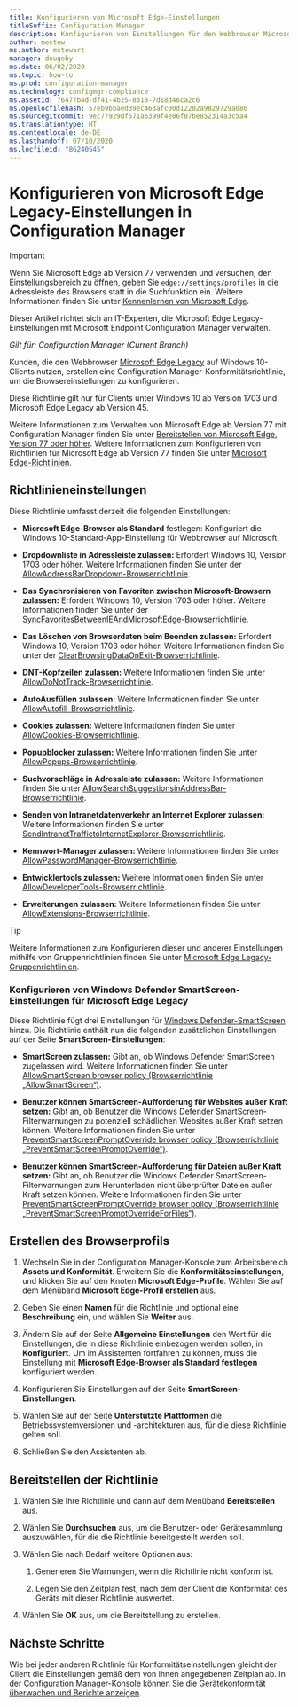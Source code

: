 ```yaml
---
title: Konfigurieren von Microsoft Edge-Einstellungen
titleSuffix: Configuration Manager
description: Konfigurieren von Einstellungen für den Webbrowser Microsoft Edge Legacy auf Windows 10-Clients
author: mestew
ms.author: mstewart
manager: dougeby
ms.date: 06/02/2020
ms.topic: how-to
ms.prod: configuration-manager
ms.technology: configmgr-compliance
ms.assetid: 76477b4d-df41-4b25-8318-7d18d46ca2c6
ms.openlocfilehash: 57eb9bbaed39ec463afc00d12202a9829729a086
ms.sourcegitcommit: 9ec77929df571a6399f4e06f07be852314a3c5a4
ms.translationtype: HT
ms.contentlocale: de-DE
ms.lasthandoff: 07/10/2020
ms.locfileid: "86240545"
---
```

# <a name="configure-microsoft-edge-legacy-settings-in-configuration-manager"></a>Konfigurieren von Microsoft Edge Legacy-Einstellungen in Configuration Manager

> [!IMPORTANT]
> Wenn Sie Microsoft Edge ab Version 77 verwenden und versuchen, den Einstellungsbereich zu öffnen, geben Sie `edge://settings/profiles` in die Adressleiste des Browsers statt in die Suchfunktion ein. Weitere Informationen finden Sie unter [Kennenlernen von Microsoft Edge](https://support.microsoft.com/help/17171/microsoft-edge-get-to-know).
>
> Dieser Artikel richtet sich an IT-Experten, die Microsoft Edge Legacy-Einstellungen mit Microsoft Endpoint Configuration Manager verwalten.

*Gilt für: Configuration Manager (Current Branch)*

<!-- 1357310 -->
Kunden, die den Webbrowser [Microsoft Edge Legacy](https://docs.microsoft.com/microsoft-edge/deploy/) auf Windows 10-Clients nutzen, erstellen eine Configuration Manager-Konformitätsrichtlinie, um die Browsereinstellungen zu konfigurieren.

Diese Richtlinie gilt nur für Clients unter Windows 10 ab Version 1703 und Microsoft Edge Legacy ab Version 45. <!--511552-->

Weitere Informationen zum Verwalten von Microsoft Edge ab Version 77 mit Configuration Manager finden Sie unter [Bereitstellen von Microsoft Edge, Version 77 oder höher](../../apps/deploy-use/deploy-edge.md). Weitere Informationen zum Konfigurieren von Richtlinien für Microsoft Edge ab Version 77 finden Sie unter [Microsoft Edge-Richtlinien](https://docs.microsoft.com/DeployEdge/microsoft-edge-policies).

## <a name="policy-settings"></a>Richtlinieneinstellungen

Diese Richtlinie umfasst derzeit die folgenden Einstellungen:

- **Microsoft Edge-Browser als Standard** festlegen: Konfiguriert die Windows 10-Standard-App-Einstellung für Webbrowser auf Microsoft.

- **Dropdownliste in Adressleiste zulassen:** Erfordert Windows 10, Version 1703 oder höher. Weitere Informationen finden Sie unter der [AllowAddressBarDropdown-Browserrichtlinie](https://docs.microsoft.com/windows/client-management/mdm/policy-csp-browser#browser-allowaddressbardropdown).

- **Das Synchronisieren von Favoriten zwischen Microsoft-Browsern zulassen:** Erfordert Windows 10, Version 1703 oder höher. Weitere Informationen finden Sie unter der [SyncFavoritesBetweenIEAndMicrosoftEdge-Browserrichtlinie](https://docs.microsoft.com/windows/client-management/mdm/policy-csp-browser#browser-syncfavoritesbetweenieandmicrosoftedge).

- **Das Löschen von Browserdaten beim Beenden zulassen:** Erfordert Windows 10, Version 1703 oder höher. Weitere Informationen finden Sie unter der [ClearBrowsingDataOnExit-Browserrichtlinie](https://docs.microsoft.com/windows/client-management/mdm/policy-csp-browser#browser-clearbrowsingdataonexit).

- **DNT-Kopfzeilen zulassen:** Weitere Informationen finden Sie unter [AllowDoNotTrack-Browserrichtlinie](https://docs.microsoft.com/windows/client-management/mdm/policy-csp-browser#browser-allowdonottrack).

- **AutoAusfüllen zulassen:** Weitere Informationen finden Sie unter [AllowAutofill-Browserrichtlinie](https://docs.microsoft.com/windows/client-management/mdm/policy-csp-browser#browser-allowautofill).

- **Cookies zulassen:** Weitere Informationen finden Sie unter [AllowCookies-Browserrichtlinie](https://docs.microsoft.com/windows/client-management/mdm/policy-csp-browser#browser-allowcookies).

- **Popupblocker zulassen:** Weitere Informationen finden Sie unter [AllowPopups-Browserrichtlinie](https://docs.microsoft.com/windows/client-management/mdm/policy-csp-browser#browser-allowpopups).

- **Suchvorschläge in Adressleiste zulassen:** Weitere Informationen finden Sie unter [AllowSearchSuggestionsinAddressBar-Browserrichtlinie](https://docs.microsoft.com/windows/client-management/mdm/policy-csp-browser#browser-allowsearchsuggestionsinaddressbar).

- **Senden von Intranetdatenverkehr an Internet Explorer zulassen:** Weitere Informationen finden Sie unter [SendIntranetTraffictoInternetExplorer-Browserrichtlinie](https://docs.microsoft.com/windows/client-management/mdm/policy-csp-browser#browser-sendintranettraffictointernetexplorer).

- **Kennwort-Manager zulassen:** Weitere Informationen finden Sie unter [AllowPasswordManager-Browserrichtlinie](https://docs.microsoft.com/windows/client-management/mdm/policy-csp-browser#browser-allowpasswordmanager).

- **Entwicklertools zulassen:** Weitere Informationen finden Sie unter [AllowDeveloperTools-Browserrichtlinie](https://docs.microsoft.com/windows/client-management/mdm/policy-csp-browser#browser-allowdevelopertools).

- **Erweiterungen zulassen:** Weitere Informationen finden Sie unter [AllowExtensions-Browserrichtlinie](https://docs.microsoft.com/windows/client-management/mdm/policy-csp-browser#browser-allowextensions).

> [!TIP]
> Weitere Informationen zum Konfigurieren dieser und anderer Einstellungen mithilfe von Gruppenrichtlinien finden Sie unter [Microsoft Edge Legacy-Gruppenrichtlinien](https://docs.microsoft.com/microsoft-edge/deploy/group-policies/).

### <a name="configure-windows-defender-smartscreen-settings-for-microsoft-edge-legacy"></a>Konfigurieren von Windows Defender SmartScreen-Einstellungen für Microsoft Edge Legacy
<!--1353701-->
Diese Richtlinie fügt drei Einstellungen für [Windows Defender-SmartScreen](https://docs.microsoft.com/windows/security/threat-protection/microsoft-defender-smartscreen/microsoft-defender-smartscreen-overview) hinzu. Die Richtlinie enthält nun die folgenden zusätzlichen Einstellungen auf der Seite **SmartScreen-Einstellungen**:

- **SmartScreen zulassen:** Gibt an, ob Windows Defender SmartScreen zugelassen wird. Weitere Informationen finden Sie unter [AllowSmartScreen browser policy (Browserrichtlinie „AllowSmartScreen“)](https://docs.microsoft.com/windows/client-management/mdm/policy-csp-browser#browser-allowsmartscreen).

- **Benutzer können SmartScreen-Aufforderung für Websites außer Kraft setzen:** Gibt an, ob Benutzer die Windows Defender SmartScreen-Filterwarnungen zu potenziell schädlichen Websites außer Kraft setzen können. Weitere Informationen finden Sie unter [PreventSmartScreenPromptOverride browser policy (Browserrichtlinie „PreventSmartScreenPromptOverride“)](https://docs.microsoft.com/windows/client-management/mdm/policy-csp-browser#browser-preventsmartscreenpromptoverride).

- **Benutzer können SmartScreen-Aufforderung für Dateien außer Kraft setzen:** Gibt an, ob Benutzer die Windows Defender SmartScreen-Filterwarnungen zum Herunterladen nicht überprüfter Dateien außer Kraft setzen können. Weitere Informationen finden Sie unter [PreventSmartScreenPromptOverride browser policy (Browserrichtlinie „PreventSmartScreenPromptOverrideForFiles“)](https://docs.microsoft.com/windows/client-management/mdm/policy-csp-browser#browser-preventsmartscreenpromptoverrideforfiles).

## <a name="create-the-browser-profile"></a>Erstellen des Browserprofils

1. Wechseln Sie in der Configuration Manager-Konsole zum Arbeitsbereich **Assets und Konformität**. Erweitern Sie die **Konformitätseinstellungen**, und klicken Sie auf den Knoten **Microsoft Edge-Profile**. Wählen Sie auf dem Menüband **Microsoft Edge-Profil erstellen** aus.

2. Geben Sie einen **Namen** für die Richtlinie und optional eine **Beschreibung** ein, und wählen Sie **Weiter** aus.

3. Ändern Sie auf der Seite **Allgemeine Einstellungen** den Wert für die Einstellungen, die in diese Richtlinie einbezogen werden sollen, in **Konfiguriert**. Um im Assistenten fortfahren zu können, muss die Einstellung mit **Microsoft Edge-Browser als Standard festlegen** konfiguriert werden.

4. Konfigurieren Sie Einstellungen auf der Seite **SmartScreen-Einstellungen**.

5. Wählen Sie auf der Seite **Unterstützte Plattformen** die Betriebssystemversionen und -architekturen aus, für die diese Richtlinie gelten soll.

6. Schließen Sie den Assistenten ab.

## <a name="deploy-the-policy"></a>Bereitstellen der Richtlinie

1. Wählen Sie Ihre Richtlinie und dann auf dem Menüband **Bereitstellen** aus.

2. Wählen Sie **Durchsuchen** aus, um die Benutzer- oder Gerätesammlung auszuwählen, für die die Richtlinie bereitgestellt werden soll.

3. Wählen Sie nach Bedarf weitere Optionen aus:

    1. Generieren Sie Warnungen, wenn die Richtlinie nicht konform ist.

    2. Legen Sie den Zeitplan fest, nach dem der Client die Konformität des Geräts mit dieser Richtlinie auswertet.

4. Wählen Sie **OK** aus, um die Bereitstellung zu erstellen.

## <a name="next-steps"></a>Nächste Schritte

Wie bei jeder anderen Richtlinie für Konformitätseinstellungen gleicht der Client die Einstellungen gemäß dem von Ihnen angegebenen Zeitplan ab. In der Configuration Manager-Konsole können Sie die [Gerätekonformität überwachen und Berichte anzeigen](monitor-compliance-settings.md).
